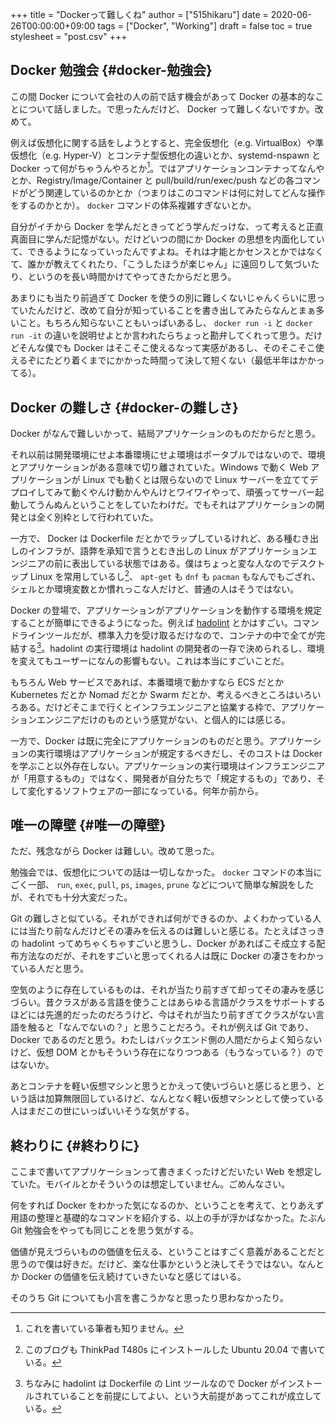 +++
title = "Dockerって難しくね"
author = ["515hikaru"]
date = 2020-06-26T00:00:00+09:00
tags = ["Docker", "Working"]
draft = false
toc = true
stylesheet = "post.csv"
+++

## Docker 勉強会 {#docker-勉強会}

この間 Docker について会社の人の前で話す機会があって Docker の基本的なことについて話しました。で思ったんだけど、 Docker って難しくないですか。改めて。

例えば仮想化に関する話をしようとすると、完全仮想化（e.g. VirtualBox）や準仮想化（e.g. Hyper-V）とコンテナ型仮想化の違いとか、systemd-nspawn と Docker って何がちゃうんやろとか[^fn:1]。ではアプリケーションコンテナってなんやとか、Registry/Image/Container と pull/build/run/exec/push などの各コマンドがどう関連しているのかとか（つまりはこのコマンドは何に対してどんな操作をするのかとか）。 `docker` コマンドの体系複雑すぎないとか。

自分がイチから Docker を学んだときってどう学んだっけな、って考えると正直真面目に学んだ記憶がない。だけどいつの間にか Docker の思想を内面化していて、できるようになっていったんですよね。それは才能とかセンスとかではなくて、誰かが教えてくれたり、「こうしたほうが楽じゃん」に遠回りして気づいたり、というのを長い時間かけてやってきたからだと思う。

あまりにも当たり前過ぎて Docker を使うの別に難しくないじゃんくらいに思っていたんだけど、改めて自分が知っていることを書き出してみたらなんとまぁ多いこと。もちろん知らないこともいっぱいあるし、 `docker run -i` と `docker run -it` の違いを説明せよとか言われたらちょっと勘弁してくれって思う。だけどそんな僕でも Docker はそこそこ使えるなって実感があるし、そのそこそこ使えるぞにたどり着くまでにかかった時間って決して短くない（最低半年はかかってる）。


## Docker の難しさ {#docker-の難しさ}

Docker がなんで難しいかって、結局アプリケーションのものだからだと思う。

それ以前は開発環境にせよ本番環境にせよ環境はポータブルではないので、環境とアプリケーションがある意味で切り離されていた。Windows で動く Web アプリケーションが Linux でも動くとは限らないので Linux サーバーを立ててデプロイしてみて動くやんけ動かんやんけとワイワイやって、頑張ってサーバー起動してうんぬんということをしていたわけだ。でもそれはアプリケーションの開発とは全く別枠として行われていた。

一方で、 Docker は Dockerfile だとかでラップしているけれど、ある種むき出しのインフラが、語弊を承知で言うとむき出しの Linux がアプリケーションエンジニアの前に表出している状態ではある。僕はちょっと変な人なのでデスクトップ Linux を常用しているし[^fn:2]、 `apt-get` も `dnf` も `pacman` もなんでもござれ、シェルとか環境変数とか慣れっこな人だけど、普通の人はそうではない。

Docker の登場で、アプリケーションがアプリケーションを動作する環境を規定することが簡単にできるようになった。例えば [hadolint](https://github.com/hadolint/hadolint) とかはすごい。コマンドラインツールだが、標準入力を受け取るだけなので、コンテナの中で全てが完結する[^fn:3]。hadolint の実行環境は hadolint の開発者の一存で決められるし、環境を変えてもユーザーになんの影響もない。これは本当にすごいことだ。

もちろん Web サービスであれば、本番環境で動かすなら ECS だとか Kubernetes だとか Nomad だとか Swarm だとか、考えるべきところはいろいろある。だけどそこまで行くとインフラエンジニアと協業する枠で、アプリケーションエンジニアだけのものという感覚がない、と個人的には感じる。

一方で、Docker は既に完全にアプリケーションのものだと思う。アプリケーションの実行環境はアプリケーションが規定するべきだし、そのコストは Docker を学ぶこと以外存在しない。アプリケーションの実行環境はインフラエンジニアが「用意するもの」ではなく、開発者が自分たちで「規定するもの」であり、そして変化するソフトウェアの一部になっている。何年か前から。


## 唯一の障壁 {#唯一の障壁}

ただ、残念ながら Docker は難しい。改めて思った。

勉強会では、仮想化についての話は一切しなかった。 `docker` コマンドの本当にごく一部、 `run`, `exec`, `pull`, `ps`, `images`, `prune` などについて簡単な解説をしたが、それでも十分大変だった。

Git の難しさと似ている。それができれば何ができるのか、よくわかっている人には当たり前なんだけどその凄みを伝えるのは難しいと感じる。たとえばさっきの hadolint ってめちゃくちゃすごいと思うし、Docker があればこそ成立する配布方法なのだが、それをすごいと思ってくれる人は既に Docker の凄さをわかっている人だと思う。

空気のように存在しているものは、それが当たり前すぎて却ってその凄みを感じづらい。昔クラスがある言語を使うことはあらゆる言語がクラスをサポートするほどには先進的だったのだろうけど、今はそれが当たり前すぎてクラスがない言語を触ると「なんでないの？」と思うことだろう。それが例えば Git であり、 Docker であるのだと思う。わたしはバックエンド側の人間だからよく知らないけど、仮想 DOM とかもそういう存在になりつつある（もうなっている？）のではないか。

あとコンテナを軽い仮想マシンと思うとかえって使いづらいと感じると思う、という話は加算無限回しているけど、なんとなく軽い仮想マシンとして使っている人はまだこの世にいっぱいいそうな気がする。


## 終わりに {#終わりに}

ここまで書いてアプリケーションって書きまくったけどだいたい Web を想定していた。モバイルとかそういうのは想定していません。ごめんなさい。

何をすれば Docker をわかった気になるのか、ということを考えて、とりあえず用語の整理と基礎的なコマンドを紹介する、以上の手が浮かばなかった。たぶん Git 勉強会をやっても同じことを思う気がする。

価値が見えづらいものの価値を伝える、ということはすごく意義があることだと思うので僕は好きだ。だけど、楽な仕事かというと決してそうではない。なんとか Docker の価値を伝え続けていきたいなと感じてはいる。

そのうち Git についても小言を書こうかなと思ったり思わなかったり。

[^fn:1]: これを書いている筆者も知りません。
[^fn:2]: このブログも ThinkPad T480s にインストールした Ubuntu 20.04 で書いている。
[^fn:3]: ちなみに hadolint は Dockerfile の Lint ツールなので Docker がインストールされていることを前提にしてよい、という大前提があってこれが成立している。